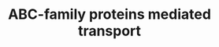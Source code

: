 ---
annotations:
- type: Pathway Ontology
  value: transport pathway
authors:
- MaintBot
- MartijnVanIersel
- ReactomeTeam
- Anwesha
- Egonw
description: The ATP-binding cassette (ABC) superfamily of active transporters involves
  a large number of functionally diverse transmembrane proteins. They transport  a
  variety of compounds through membranes against steep concentration gradients at
  the cost of ATP hydrolysis.  These substrates include amino acids, lipids, inorganic
  ions, peptides, saccharides, peptides for antigen presentation, metals, drugs, and
  proteins. The ABC transporters not only move a variety of substrates into and out
  of the cell, but are also involved in intracellular compartmental transport. Energy
  derived from the hydrolysis of ATP is used to transport the substrate across the
  membrane against a concentration gradient. Human genome contains 48 ABC genes; 16
  of these have a known function and 14 are associated with a defined human disease
  (Dean et al. 2001, Borst and Elferink 2002, Rees et al. 2009).  View original pathway
  at:[http://www.reactome.org/PathwayBrowser/#DIAGRAM=382556 Reactome].
last-edited: 2018-11-01
organisms:
- Homo sapiens
redirect_from:
- /index.php/Pathway:WP1780
- /instance/WP1780
schema-jsonld:
- '@context': https://schema.org/
  '@id': https://wikipathways.github.io/pathways/WP1780.html
  '@type': Dataset
  creator:
    '@type': Organization
    name: WikiPathways
  description: The ATP-binding cassette (ABC) superfamily of active transporters involves
    a large number of functionally diverse transmembrane proteins. They transport  a
    variety of compounds through membranes against steep concentration gradients at
    the cost of ATP hydrolysis.  These substrates include amino acids, lipids, inorganic
    ions, peptides, saccharides, peptides for antigen presentation, metals, drugs,
    and proteins. The ABC transporters not only move a variety of substrates into
    and out of the cell, but are also involved in intracellular compartmental transport.
    Energy derived from the hydrolysis of ATP is used to transport the substrate across
    the membrane against a concentration gradient. Human genome contains 48 ABC genes;
    16 of these have a known function and 14 are associated with a defined human disease
    (Dean et al. 2001, Borst and Elferink 2002, Rees et al. 2009).  View original
    pathway at:[http://www.reactome.org/PathwayBrowser/#DIAGRAM=382556 Reactome].
  keywords:
  - ABCG4 dimer
  - ABCCs
  - Ub
  - 'KCNJ11 '
  - 'ABCG1 '
  - Cl-
  - 'PSMB7 '
  - CFTR:ERAD complex
  - 'DERL2 '
  - 'PSMA3 '
  - Heme transporters
  - 'PSME4 '
  - 'ABCG5 '
  - 23mer peptide
  - 'SHFM1 '
  - 'ABCC6 '
  - 'RNF5 '
  - 'ABCB7(23-752) '
  - MTABC3 dimer
  - transporters
  - 'RNF185 '
  - ABCA3
  - 'ABCB5 '
  - 'PSMD13 '
  - 'ERLEC1 '
  - 'phytosterols '
  - 'PSMC5 '
  - 'PSMB4 '
  - 'PSMB10 '
  - 'VCP '
  - 'PSMC1 '
  - 'ABCA9 '
  - 'PSMA6 '
  - 'ABCB1 '
  - ABCF1
  - 'PSMC4 '
  - 'UBC(229-304) '
  - 'PSMD3 '
  - 'PSMD6 '
  - 'CFTR G551D '
  - ABCA cholesterol
  - 'ABCC2 '
  - 'ABCA7 '
  - 'ABCC1 '
  - PEX19
  - 'UBC(77-152) '
  - CHOL
  - 'PSMC3 '
  - 'DERL1 '
  - 'PSMD2 '
  - 'PSMB6 '
  - 'ERLIN2 '
  - 'PC '
  - 'UBA52(1-76) '
  - 'ABCG4 '
  - ERAD complex
  - 'PSMB3 '
  - 'PSMD1 '
  - 'ABCB6 '
  - 'EIF2S1 '
  - ADP
  - Ivacaftor:CFTR G551D
  - 'PSMB2 '
  - 'UBC(533-608) '
  - 'PSMB5 '
  - ABCB4
  - 'PSMB9 '
  - 'PSMD9 '
  - 'ABCC4 '
  - 'UBC(305-380) '
  - CFTR G551D
  - 'PSMC2 '
  - 'PEX19 '
  - 'PSMF1 '
  - 'PSMD5 '
  - 'ABCB10 '
  - PC
  - 'ABCC3 '
  - PEX3
  - 26S proteasome
  - 'ABCC9 '
  - a xenobiotic
  - KCNJ11:ABCC9
  - 'ABCD1 '
  - 'APOA1(25-266) '
  - H2O
  - 'ABCB8 '
  - 'ABCA2 '
  - atRAL
  - ABCC2
  - phospholipids
  - 'BMG '
  - 'ABCA6 '
  - 'PSMD11 '
  - lipids
  - 'UBB(153-228) '
  - 'PSMA7 '
  - 'UBC(457-532) '
  - ABCA7-1:ApoA1
  - ABCA12
  - porphyrin
  - 'UBC(1-76) '
  - 'OS9 '
  - misfolded CFTR:ERAD
  - ATP
  - 'ABCD2 '
  - ABCG5:ABCG8
  - 'ABCC11 '
  - ABCA4
  - ABCA8/B1/B5
  - 'CHOL '
  - Pi
  - 'PSMD14 '
  - 'PSMA4 '
  - 'PSMA1 '
  - ABCA7-dependent
  - 'SPHM '
  - complex
  - 'UBC(153-228) '
  - 'UBB(77-152) '
  - 'ABCC10 '
  - 'CFTR '
  - 'ABCB9 '
  - BMG,BDG
  - 'PSMD7 '
  - organic anion
  - 'PSMB8 '
  - EIF2S1:EIF2S2:EIF2S3
  - ABCB9 dimer
  - CFTR
  - ABCA5
  - 'PSMD10 '
  - 'UBB(1-76) '
  - 'PSMD4 '
  - 'DERL3 '
  - 'EIF2S2 '
  - LCFA
  - 'PG '
  - 'BDG '
  - 'ERLIN1 '
  - 'PSMD8 '
  - 'ABCD3 '
  - HCO3-
  - 'Ivacaftor '
  - 'PSME3 '
  - misfolded CFTR
  - ABCG1 dimer
  - 'SEL1L '
  - 'ABCC5 '
  - PEX19:ABCD1/2/3
  - Ivacaftor
  - 'PSMB11 '
  - 'PSME1 '
  - ABCF1:EIF2S1:EIF2S2:EIF2S3
  - 'PSMC6 '
  - 'ABCF1 '
  - 'UBC(609-684) '
  - 'ABCA10 '
  - sterols
  - 'PSME2 '
  - 'PSMA5 '
  - 'PSMB1 '
  - 'RPS27A(1-76) '
  - 'ABCA8 '
  - 'UBC(381-456) '
  - Ub-misfolded nascent
  - 'PSMA8 '
  - heme
  - 'ABCG8 '
  - 'PSMD12 '
  - K+
  - 'misfolded CFTR '
  - PC, PG
  - 'EIF2S3 '
  - ABCD1-3 dimers
  - 'PSMA2 '
  license: CC0
  name: ABC-family proteins mediated transport
seo: CreativeWork
title: ABC-family proteins mediated transport
wpid: WP1780
---